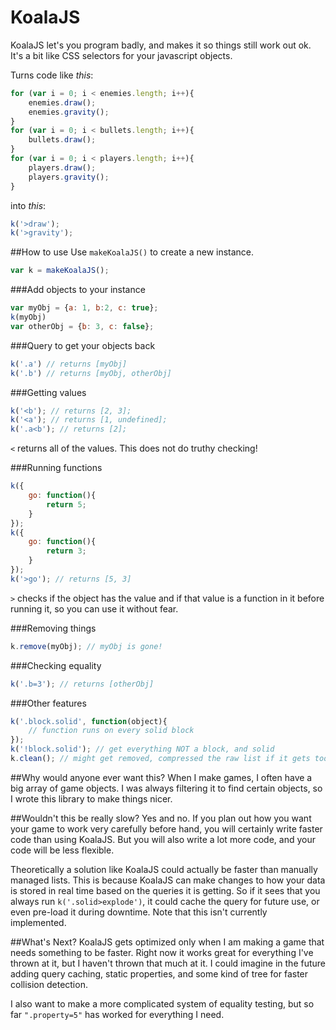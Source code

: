 KoalaJS
======

KoalaJS let's you program badly, and makes it so things still work out ok. It's a bit like CSS selectors for your javascript objects.

Turns code like *this*:
```javascript
for (var i = 0; i < enemies.length; i++){
    enemies.draw();
    enemies.gravity();
}
for (var i = 0; i < bullets.length; i++){
    bullets.draw();
}
for (var i = 0; i < players.length; i++){
    players.draw();
    players.gravity();
}
```
into *this*:

```javascript
k('>draw');
k('>gravity');
```

##How to use
Use `makeKoalaJS()` to create a new instance.
```javascript
var k = makeKoalaJS();
```

###Add objects to your instance
```javascript
var myObj = {a: 1, b:2, c: true};
k(myObj)
var otherObj = {b: 3, c: false};
```

###Query to get your objects back
```javascript
k('.a') // returns [myObj]
k('.b') // returns [myObj, otherObj]
```

###Getting values
```javascript
k('<b'); // returns [2, 3];
k('<a'); // returns [1, undefined];
k('.a<b'); // returns [2];
```
`<` returns all of the values. This does not do truthy checking!


###Running functions
```javascript
k({
    go: function(){
        return 5;
    }
});
k({
    go: function(){
        return 3;
    }
});
k('>go'); // returns [5, 3]
```
`>` checks if the object has the value and if that value is a function in it before running it, so you can use it without fear.

###Removing things
```javascript
k.remove(myObj); // myObj is gone!
```

###Checking equality
```javascript
k('.b=3'); // returns [otherObj]
```

###Other features
```javascript
k('.block.solid', function(object){
    // function runs on every solid block
});
k('!block.solid'); // get everything NOT a block, and solid
k.clean(); // might get removed, compressed the raw list if it gets too big.
```

##Why would anyone ever want this?
When I make games, I often have a big array of game objects. I was always filtering it to find certain objects, so I wrote this library to make things nicer.

##Wouldn't this be really slow?
Yes and no. If you plan out how you want your game to work very carefully before hand, you will certainly write faster code than using KoalaJS. But you will also write a lot more code, and your code will be less flexible.

Theoretically a solution like KoalaJS could actually be faster than manually managed lists. This is because KoalaJS can make changes to how your data is stored in real time based on the queries it is getting. So if it sees that you always run `k('.solid>explode')`, it could cache the query for future use, or even pre-load it during downtime. Note that this isn't currently implemented.

##What's Next?
KoalaJS gets optimized only when I am making a game that needs something to be faster. Right now it works great for everything I've thrown at it, but I haven't thrown that much at it. I could imagine in the future adding query caching, static properties, and some kind of tree for faster collision detection.

I also want to make a more complicated system of equality testing, but so far `".property=5"` has worked for everything I need.

